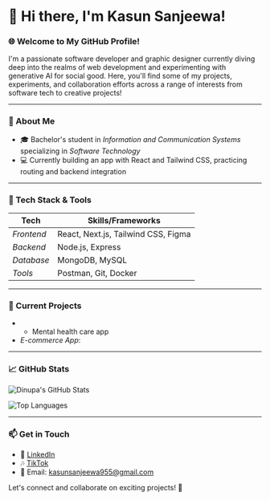 # 👋 Hi there, I'm Kasun Sanjeewa!

### 🌐 Welcome to My GitHub Profile!

I'm a passionate software developer and graphic designer currently diving deep into the realms of web development and experimenting with generative AI for social good. Here, you'll find some of my projects, experiments, and collaboration efforts across a range of interests from software tech to creative projects!

---

### 🚀 About Me

- 🎓 Bachelor's student in *Information and Communication Systems* specializing in *Software Technology*
- 💻 Currently building an app with React and Tailwind CSS, practicing routing and backend integration

---

### 🔧 Tech Stack & Tools

| Tech           | Skills/Frameworks     |
| -------------- | ---------------------- |
| *Frontend*   | React, Next.js, Tailwind CSS, Figma |
| *Backend*    | Node.js, Express       |
| *Database*   | MongoDB, MySQL    |
| *Tools*      | Postman, Git, Docker   |

---

### 📌 Current Projects

- * Mental health care app
- *E-commerce App*: 

---

### 📈 GitHub Stats

![Dinupa's GitHub Stats](https://github-readme-stats.vercel.app/api?username=Kasun3865&show_icons=true&theme=radical)

![Top Languages](https://github-readme-stats.vercel.app/api/top-langs/?username=Kasun3865&layout=compact&theme=radical)

---

### 📫 Get in Touch

- 💼 [LinkedIn](www.linkedin.com/in/kasun-sanjeewa-200152277)
- 🎶 [TikTok](https://www.tiktok.com/@YourUsername)
- 📧 Email: kasunsanjeewa955@gmail.com

Let's connect and collaborate on exciting projects! 🚀

